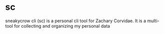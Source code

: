 # sc
sneakycrow cli (sc) is a personal cli tool for Zachary Corvidae. It is a multi-tool for collecting and organizing my personal data
